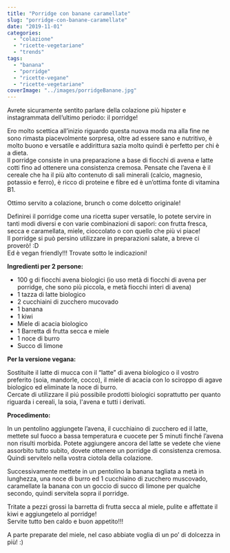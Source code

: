 ```yaml
---
title: "Porridge con banane caramellate"
slug: "porridge-con-banane-caramellate"
date: "2019-11-01"
categories: 
  - "colazione"
  - "ricette-vegetariane"
  - "trends"
tags: 
  - "banana"
  - "porridge"
  - "ricette-vegane"
  - "ricette-vegetariane"
coverImage: "../images/porridgeBanane.jpg"
---
```


Avrete sicuramente sentito parlare della colazione più hipster e instagrammata dell’ultimo periodo: il porridge!

Ero molto scettica all’inizio riguardo questa nuova moda ma alla fine ne sono rimasta piacevolmente sorpresa, oltre ad essere sano e nutritivo, è molto buono e versatile e addirittura sazia molto quindi è perfetto per chi è a dieta.  
Il porridge consiste in una preparazione a base di fiocchi di avena e latte cotti fino ad ottenere una consistenza cremosa. Pensate che l’avena è il cereale che ha il più alto contenuto di sali minerali (calcio, magnesio, potassio e ferro), è ricco di proteine e fibre ed è un’ottima fonte di vitamina B1.

Ottimo servito a colazione, brunch o come dolcetto originale!

Definirei il porridge come una ricetta super versatile, lo potete servire in tanti modi diversi e con varie combinazioni di sapori: con frutta fresca, secca e caramellata, miele, cioccolato o con quello che più vi piace!  
Il porridge si può persino utilizzare in preparazioni salate, a breve ci proverò! :D  
Ed è vegan friendly!!! Trovate sotto le indicazioni!  
  

**Ingredienti per 2 persone:**

- 100 g di fiocchi avena biologici (io uso metà di fiocchi di avena per porridge, che sono più piccola, e metà fiocchi interi di avena)
- 1 tazza di latte biologico
- 2 cucchiaini di zucchero mucovado
- 1 banana
- 1 kiwi
- Miele di acacia biologico
- 1 Barretta di frutta secca e miele
- 1 noce di burro
- Succo di limone

  

**Per la versione vegana:**

Sostituite il latte di mucca con il “latte” di avena biologico o il vostro preferito (soia, mandorle, cocco), il miele di acacia con lo sciroppo di agave biologico ed eliminate la noce di burro.  
Cercate di utilizzare il piú possibile prodotti biologici soprattutto per quanto riguarda i cereali, la soia, l'avena e tutti i derivati.  

**Procedimento:**

In un pentolino aggiungete l’avena, il cucchiaino di zucchero ed il latte, mettete sul fuoco a bassa temperatura e cuocete per 5 minuti finché l’avena non risulti morbida. Potete aggiungere ancora del latte se vedete che viene assorbito tutto subito, dovete ottenere un porridge di consistenza cremosa. Quindi servitelo nella vostra ciotola della colazione.

Successivamente mettete in un pentolino la banana tagliata a metà in lunghezza, una noce di burro ed 1 cucchiaino di zucchero muscovado, caramellate la banana con un goccio di succo di limone per qualche secondo, quindi servitela sopra il porridge.

Tritate a pezzi grossi la barretta di frutta secca al miele, pulite e affettate il kiwi e aggiungetelo al porridge!  
Servite tutto ben caldo e buon appetito!!!  

A parte preparate del miele, nel caso abbiate voglia di un po’ di dolcezza in più! :)

